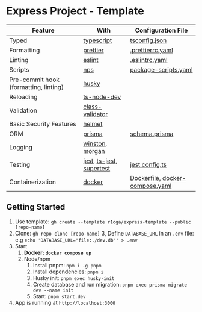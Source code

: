 # Express Project - Template

| Feature                               | With                                                                                                                                | Configuration File                                                       |
|---------------------------------------|-------------------------------------------------------------------------------------------------------------------------------------|--------------------------------------------------------------------------|
| Typed                                 | [typescript](https://www.typescriptlang.org/)                                                                                       | [tsconfig.json](./tsconfig.json)                                         |
| Formatting                            | [prettier](https://prettier.io/)                                                                                                    | [.prettierrc.yaml](./.prettierrc.yaml)                                   |
| Linting                               | [eslint](https://eslint.org/)                                                                                                       | [.eslintrc.yaml](./.eslintrc.yaml)                                       |
| Scripts                               | [nps](https://github.com/sezna/nps)                                                                                                 | [package-scripts.yaml](./package-scripts.yaml)                           |
| Pre-commit hook (formatting, linting) | [husky](https://typicode.github.io/husky/#/)                                                                                        |                                                                          |
| Reloading                             | [ts-node-dev](https://github.com/wclr/ts-node-dev)                                                                                  |                                                                          |
| Validation                            | [class-validator](https://github.com/typestack/class-validator)                                                                     |                                                                          |
| Basic Security Features               | [helmet](https://helmetjs.github.io/)                                                                                               |                                                                          |
| ORM                                   | [prisma](https://www.prisma.io/)                                                                                                    | [schema.prisma](./prisma/schema.prisma)                                  |
| Logging                               | [winston](https://github.com/winstonjs/winston), [morgan](https://github.com/expressjs/morgan)                                      |                                                                          |
| Testing                               | [jest](https://jestjs.io/), [ts-jest](https://kulshekhar.github.io/ts-jest/), [supertest](https://github.com/visionmedia/supertest) | [jest.config.ts](./jest.config.ts)                                       |
| Containerization                      | [docker](https://www.docker.com/)                                                                                                   | [Dockerfile](./Dockerfile), [docker-compose.yaml](./docker-compose.yaml) |

## Getting Started
1. Use template: `gh create --template r1oga/express-template --public [repo-name]`
2. Clone: `gh repo clone [repo-name]`
3, Define `DATABASE_URL` in an `.env` file: e.g `echo 'DATABASE_URL="file:./dev.db"' > .env`
3. Start
    1. **Docker: `docker compose up`**
    2. Node/npm
       1. Install pnpm: `npm i -g pnpm` 
       2. Install dependencies: `pnpm i`
       3. Husky init: `pnpm exec husky-init`
       4. Create database and run migration: `pnpm exec prisma migrate dev --name init`
       5. Start: `pnpm start.dev`
4. App is running at `http://localhost:3000`
